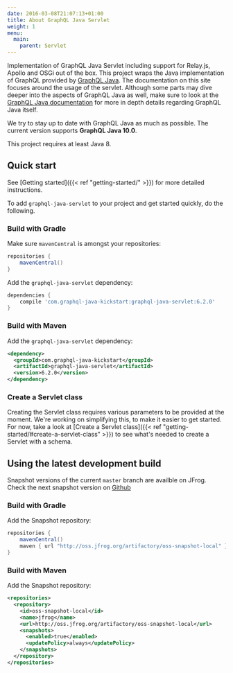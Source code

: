 ```yaml
---
date: 2016-03-08T21:07:13+01:00
title: About GraphQL Java Servlet
weight: 1
menu:
  main:
    parent: Servlet
---
```


Implementation of GraphQL Java Servlet including support for Relay.js, Apollo and OSGi out of the box.
This project wraps the Java implementation of GraphQL provided by [GraphQL Java](https://www.graphql-java.com).
The documentation on this site focuses around the usage of the servlet. Although some parts may dive deeper
into the aspects of GraphQL Java as well, make sure to look at the
[GraphQL Java documentation](https://www.graphql-java.com/documentation/latest/) for more in depth details
regarding GraphQL Java itself.

We try to stay up to date with GraphQL Java as much as possible. The current version supports **GraphQL Java 10.0**.

This project requires at least Java 8.

## Quick start

See [Getting started]({{< ref "getting-started/" >}}) for more detailed instructions.

To add `graphql-java-servlet` to your project and get started quickly, do the following.

### Build with Gradle

Make sure `mavenCentral` is amongst your repositories:
```gradle
repositories {
    mavenCentral()
}
```

Add the `graphql-java-servlet` dependency:
```gradle
dependencies {
    compile 'com.graphql-java-kickstart:graphql-java-servlet:6.2.0'
}
```

### Build with Maven

Add the `graphql-java-servlet` dependency:
```xml
<dependency>
  <groupId>com.graphql-java-kickstart</groupId>
  <artifactId>graphql-java-servlet</artifactId>
  <version>6.2.0</version>
</dependency>
```

### Create a Servlet class

Creating the Servlet class requires various parameters to be provided at the moment. We're working on simplifying
this, to make it easier to get started. For now, take a look at [Create a Servlet class]({{< ref "getting-started/#create-a-servlet-class" >}})
to see what's needed to create a Servlet with a schema.

## Using the latest development build

Snapshot versions of the current `master` branch are availble on JFrog. Check the next snapshot version on
[Github](https://github.com/graphql-java-kickstart/graphql-java-servlet/blob/master/gradle.properties)

### Build with Gradle

Add the Snapshot repository:
```gradle
repositories {
    mavenCentral()
    maven { url "http://oss.jfrog.org/artifactory/oss-snapshot-local" }
}
```

### Build with Maven

Add the Snapshot repository:
```xml
<repositories>
  <repository>
    <id>oss-snapshot-local</id>
    <name>jfrog</name>
    <url>http://oss.jfrog.org/artifactory/oss-snapshot-local</url>
    <snapshots>
      <enabled>true</enabled>
      <updatePolicy>always</updatePolicy>
    </snapshots>
  </repository>
</repositories>
```

